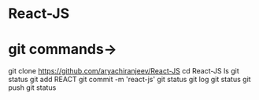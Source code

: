 # React-JS

# git commands->

git clone https://github.com/aryachiranjeev/React-JS
cd React-JS
ls
git status
git add REACT
git commit -m 'react-js'
git status
git log
git status
git push
git status

